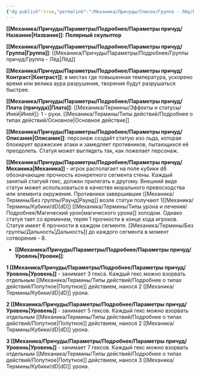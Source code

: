 ```yaml
---
{"dg-publish":true,"permalink":"/Механика/Причуды/Список/Группа - Лёд/Полярный скульптор/","noteIcon":"","created":"2025-09-07T13:19:28.006+03:00","updated":"2025-09-04T14:06:37.368+03:00"}
---
```




**[[Механика/Причуды/Параметры/Подробнее/Параметры причуд/Название\|Название]]**: **Полярный скульптор**

**[[Механика/Причуды/Параметры/Подробнее/Параметры причуд/Группа\|Группа]]**: [[Механика/Причуды/Параметры/Подробнее/Группы причуд/Группа - Лёд\|Лёд]] 

**[[Механика/Причуды/Параметры/Подробнее/Параметры причуд/Контраст\|Контраст]]**: в местах где повышенная температура, ускорено время или велика аура разрушения, творения будут разрушаться быстрее.

**[[Механика/Причуды/Параметры/Подробнее/Параметры причуд/Плата (причуда)\|Плата]]**: [[Механика/Термины/Эффекты и статусы/Иней\|Иней]]: 1 - руки. [[Механика/Термины/Типы действий/Подробнее о типах действий/Основное\|Основное действие]]

**[[Механика/Причуды/Параметры/Подробнее/Параметры причуд/Описание\|Описание]]**: персонаж создаёт статую изо льда, которая блокирует вражеские атаки и замедляет противников, пытающихся её преодолеть. Статуя может выглядеть так, как пожелает персонаж. 

**[[Механика/Причуды/Параметры/Подробнее/Параметры причуд/Механика\|Механика]]** - игрок располагает на поле кубики d6 обозначающие прочность конкретного сегмента стены. Каждый занятый статуей гекс, должен прилегать к другому. Внешний виде статуи может использоваться в качестве морального превосходства или элемента окружения. Противники завершившие [[Механика/Термины/Без группы/Раунд\|Раунд]] возле статуи получают 1[[Механика/Термины/Кубики/dD\|dD]] [[Механика/Термины/Типы урона и лечения/Подробнее/Магический урон\|магического урона]] холодом. Однако статуя тает со временем, теряя 1 прочности в конце хода игроков.  Статуя имеет 6 прочности в каждом сегменте. [[Механика/Термины/Без группы/Дальность\|Дальность]] до каждого сегмента в момент сотворения - 8. 

- **[[Механика/Причуды/Параметры/Подробнее/Параметры причуд/Уровень\|Уровни]]**:

**1 [[Механика/Причуды/Параметры/Подробнее/Параметры причуд/Уровень\|Уровень]]** - занимает 3 гекса. Каждый гекс можно взорвать отдельным [[Механика/Термины/Типы действий/Подробнее о типах действий/Попутное\|Попутное]] действием, нанося 2 [[Механика/Термины/Кубики/dD\|dD]] урона. 

**2 [[Механика/Причуды/Параметры/Подробнее/Параметры причуд/Уровень\|Уровень]]** - занимает 5 гексов. Каждый гекс можно взорвать отдельным [[Механика/Термины/Типы действий/Подробнее о типах действий/Попутное\|Попутное]] действием, нанося 2 [[Механика/Термины/Кубики/dD\|dD]] урона. 

**3 [[Механика/Причуды/Параметры/Подробнее/Параметры причуд/Уровень\|Уровень]]** - занимает 7 гексов. Каждый гекс можно взорвать отдельным [[Механика/Термины/Типы действий/Подробнее о типах действий/Попутное\|Попутное]] действием, нанося 3 [[Механика/Термины/Кубики/dD\|dD]] урона. 